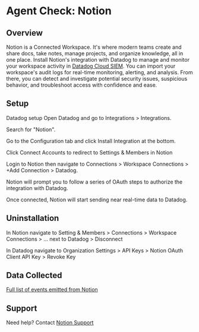 # Agent Check: Notion

## Overview

Notion is a Connected Workspace. It's where modern teams create and share docs, take notes, manage projects, and organize knowledge, all in one place. Install Notion's integration with Datadog to manage and monitor your workspace activity in [Datadog Cloud SIEM][1]. You can import your workspace's audit logs for real-time monitoring, alerting, and analysis. From there, you can detect and investigate potential security issues, suspicious behavior, and troubleshoot access with confidence and ease.

## Setup

Datadog setup
Open Datadog and go to Integrations > Integrations.

Search for "Notion".

Go to the Configuration tab and click Install Integration at the bottom.

Click Connect Accounts to redirect to Settings & Members in Notion

Login to Notion then navigate to Connections > Workspace Connections > +Add Connection > Datadog. 

Notion will prompt you to follow a series of OAuth steps to authorize the integration with Datadog.

Once connected, Notion will start sending near real-time data to Datadog.

## Uninstallation
In Notion navigate to Setting & Members > Connections > Workspace Connections > ... next to Datadog > Disconnect

In Datadog navigate to Organization Settings > API Keys > Notion OAuth Client API Key > Revoke Key

## Data Collected

[Full list of events emitted from Notion][1]

## Support 
Need help? Contact [Notion Support][2]

[1]: https://docs.datadoghq.com/security/cloud_siem/
[2]: https://www.notion.so/notiondevs/SIEM-Integrations-Overview-309423e17dfa4c6d9a031cadff07ab6a?pvs=4#e384c9d013cb42cc9f98165730ab6f5c
[1]: https://www.notion.so/notiondevs/SIEM-Integrations-Overview-309423e17dfa4c6d9a031cadff07ab6a?pvs=4#e384c9d013cb42cc9f98165730ab6f5c
[2]: team@makenotion.com
